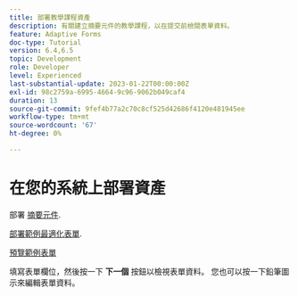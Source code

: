 ```yaml
---
title: 部署教學課程資產
description: 有關建立摘要元件的教學課程，以在提交前檢閱表單資料。
feature: Adaptive Forms
doc-type: Tutorial
version: 6.4,6.5
topic: Development
role: Developer
level: Experienced
last-substantial-update: 2023-01-22T00:00:00Z
exl-id: 98c2759a-6995-4664-9c96-9062b049caf4
duration: 13
source-git-commit: 9fef4b77a2c70c8cf525d42686f4120e481945ee
workflow-type: tm+mt
source-wordcount: '67'
ht-degree: 0%

---
```


# 在您的系統上部署資產

部署 [摘要元件](assets/summarize-component.zip).

[部署範例最適化表單](assets/sample-adaptive-form.zip).

[預覽範例表單](http://localhost:4502/content/dam/formsanddocuments/testsummary/jcr:content?wcmmode=disabled)

填寫表單欄位，然後按一下 **下一個** 按鈕以檢視表單資料。 您也可以按一下鉛筆圖示來編輯表單資料。
